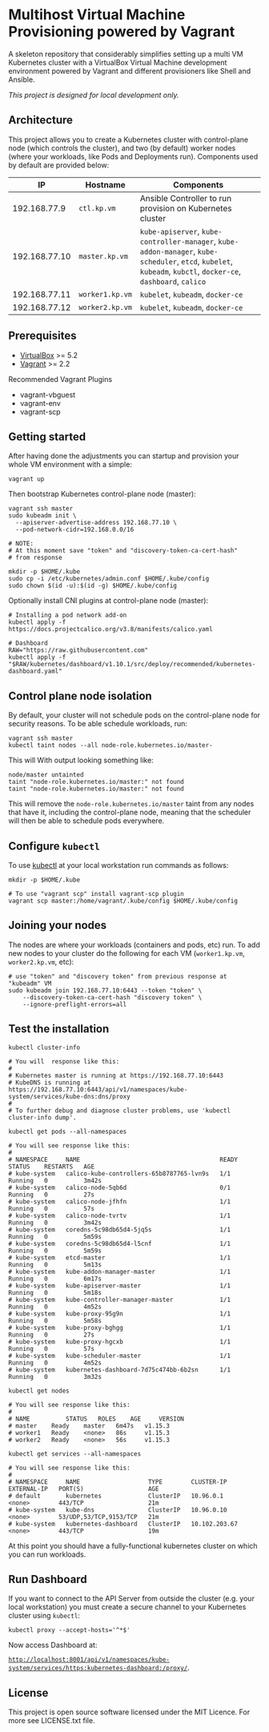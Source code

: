 # Multihost Virtual Machine Provisioning powered by Vagrant

A skeleton repository that considerably simplifies setting up a
multi VM Kubernetes cluster with a VirtualBox Virtual Machine development
environment powered by Vagrant and different provisioners like Shell and
Ansible.

_This project is designed for local development only._

## Architecture

This project allows you to create a Kubernetes cluster with control-plane node (which controls the cluster),
and two (by default) worker nodes (where your workloads, like Pods and Deployments run).
Components used by default are provided below:

| IP            | Hostname        | Components                                                |
| ------------- | --------------- | --------------------------------------------------------- |
| 192.168.77.9  | `ctl.kp.vm`     | Ansible Controller to run provision on Kubernetes cluster |
| 192.168.77.10 | `master.kp.vm`  | `kube-apiserver`, `kube-controller-manager`, `kube-addon-manager`, `kube-scheduler`, `etcd`, `kubelet`, `kubeadm`, `kubctl`, `docker-ce`, `dashboard`, `calico` |
| 192.168.77.11 | `worker1.kp.vm` | `kubelet`, `kubeadm`, `docker-ce`                         |
| 192.168.77.12 | `worker2.kp.vm` | `kubelet`, `kubeadm`, `docker-ce`                         |

## Prerequisites

- [VirtualBox](https://virtualbox.org/) >= 5.2
- [Vagrant](https://vagrantup.com/) >= 2.2

Recommended Vagrant Plugins

- vagrant-vbguest
- vagrant-env
- vagrant-scp

## Getting started

After having done the adjustments you can startup and provision your
whole VM environment with a simple:

```shell script
vagrant up
```

Then bootstrap Kubernetes control-plane node (master):

```shell script
vagrant ssh master
sudo kubeadm init \
  --apiserver-advertise-address 192.168.77.10 \
  --pod-network-cidr=192.168.0.0/16

# NOTE:
# At this moment save "token" and "discovery-token-ca-cert-hash"
# from response

mkdir -p $HOME/.kube
sudo cp -i /etc/kubernetes/admin.conf $HOME/.kube/config
sudo chown $(id -u):$(id -g) $HOME/.kube/config
```

Optionally install CNI plugins at control-plane node (master):

```shell script
# Installing a pod network add-on
kubectl apply -f https://docs.projectcalico.org/v3.8/manifests/calico.yaml

# Dashboard
RAW="https://raw.githubusercontent.com"
kubectl apply -f "$RAW/kubernetes/dashboard/v1.10.1/src/deploy/recommended/kubernetes-dashboard.yaml"
```

## Control plane node isolation

By default, your cluster will not schedule pods on the control-plane node for security reasons.
To be able schedule workloads, run:

```shell script
vagrant ssh master
kubectl taint nodes --all node-role.kubernetes.io/master-
```

This will With output looking something like:

```
node/master untainted
taint "node-role.kubernetes.io/master:" not found
taint "node-role.kubernetes.io/master:" not found
```

This will remove the `node-role.kubernetes.io/master` taint from any nodes that have it,
including the control-plane node, meaning that the scheduler will then be able to schedule pods everywhere.

## Configure `kubectl`

To use [kubectl](https://kubernetes.io/docs/tasks/tools/install-kubectl/) at your local workstation
run commands as follows:

```shell script
mkdir -p $HOME/.kube

# To use "vagrant scp" install vagrant-scp plugin
vagrant scp master:/home/vagrant/.kube/config $HOME/.kube/config
```

## Joining your nodes

The nodes are where your workloads (containers and pods, etc) run.
To add new nodes to your cluster do the following for each VM (`worker1.kp.vm`, `worker2.kp.vm`, etc):

```shell script
# use "token" and "discovery token" from previous response at "kubeadm" VM
sudo kubeadm join 192.168.77.10:6443 --token "token" \
    --discovery-token-ca-cert-hash "discovery token" \
    --ignore-preflight-errors=all
```

## Test the installation

```shell script
kubectl cluster-info

# You will  response like this:
#
# Kubernetes master is running at https://192.168.77.10:6443
# KubeDNS is running at https://192.168.77.10:6443/api/v1/namespaces/kube-system/services/kube-dns:dns/proxy
#
# To further debug and diagnose cluster problems, use 'kubectl cluster-info dump'.

kubectl get pods --all-namespaces

# You will see response like this:
#
# NAMESPACE     NAME                                       READY   STATUS    RESTARTS   AGE
# kube-system   calico-kube-controllers-65b8787765-lvn9s   1/1     Running   0          3m42s
# kube-system   calico-node-5qb6d                          0/1     Running   0          27s
# kube-system   calico-node-jfhfn                          1/1     Running   0          57s
# kube-system   calico-node-tvrtv                          1/1     Running   0          3m42s
# kube-system   coredns-5c98db65d4-5jq5s                   1/1     Running   0          5m59s
# kube-system   coredns-5c98db65d4-l5cnf                   1/1     Running   0          5m59s
# kube-system   etcd-master                                1/1     Running   0          5m13s
# kube-system   kube-addon-manager-master                  1/1     Running   0          6m17s
# kube-system   kube-apiserver-master                      1/1     Running   0          5m18s
# kube-system   kube-controller-manager-master             1/1     Running   0          4m52s
# kube-system   kube-proxy-95g9n                           1/1     Running   0          5m58s
# kube-system   kube-proxy-bghgg                           1/1     Running   0          27s
# kube-system   kube-proxy-hgcxb                           1/1     Running   0          57s
# kube-system   kube-scheduler-master                      1/1     Running   0          4m52s
# kube-system   kubernetes-dashboard-7d75c474bb-6b2sn      1/1     Running   0          3m32s

kubectl get nodes

# You will see response like this:
#
# NAME          STATUS   ROLES    AGE     VERSION
# master    Ready    master   6m47s   v1.15.3
# worker1   Ready    <none>   86s     v1.15.3
# worker2   Ready    <none>   56s     v1.15.3

kubectl get services --all-namespaces

# You will see response like this:
#
# NAMESPACE     NAME                   TYPE        CLUSTER-IP      EXTERNAL-IP   PORT(S)                  AGE
# default       kubernetes             ClusterIP   10.96.0.1       <none>        443/TCP                  21m
# kube-system   kube-dns               ClusterIP   10.96.0.10      <none>        53/UDP,53/TCP,9153/TCP   21m
# kube-system   kubernetes-dashboard   ClusterIP   10.102.203.67   <none>        443/TCP                  19m
```

At this point you should have a fully-functional kubernetes cluster on which you can run workloads.

## Run Dashboard

If you want to connect to the API Server from outside the cluster (e.g. your local workstation)
you must create a secure channel to your Kubernetes cluster using `kubectl`:

```shell script
kubectl proxy --accept-hosts='^*$'
```

Now access Dashboard at:

[`http://localhost:8001/api/v1/namespaces/kube-system/services/https:kubernetes-dashboard:/proxy/`](
http://localhost:8001/api/v1/namespaces/kube-system/services/https:kubernetes-dashboard:/proxy/).

## License

This project is open source software licensed under the MIT Licence.
For more see LICENSE.txt file.
